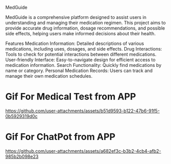 


MedGuide

MedGuide 
is a comprehensive platform designed to assist users in understanding and managing their medication regimen. This project aims to provide accurate drug information, dosage recommendations, and possible side effects, helping users make informed decisions about their health.

Features
Medication Information: Detailed descriptions of various medications, including uses, dosages, and side effects.
Drug Interactions: Tools to check for potential interactions between different medications.
User-friendly Interface: Easy-to-navigate design for efficient access to medication information.
Search Functionality: Quickly find medications by name or category.
Personal Medication Records: Users can track and manage their own medication schedules.

# Gif For Medical Test from APP

https://github.com/user-attachments/assets/b51d9593-b122-47b6-91f5-0b5929319d0c 

# Gif For ChatPot from APP
https://github.com/user-attachments/assets/a682ef3c-b3b2-4cb4-afb2-985b2b098e23

